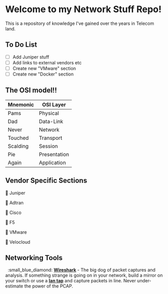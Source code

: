 # Welcome to my Network Stuff Repo!
This is a repository of knowledge I've gained over the years in Telecom land.


## To Do List

- [ ] Add Juniper stuff
- [ ] Add links to external vendors etc
- [ ] Create new "VMware" section
- [ ] Create new "Docker" section

## The OSI model!! 
| Mnemonic | OSI Layer    |
|----------|--------------|
| Pams     | Physical     |
| Dad      | Data-Link    |
| Never    | Network      |
| Touched  | Transport    |
| Scalding | Session      |
| Pie      | Presentation |
| Again    | Application  |


## Vendor Specific Sections

:small_blue_diamond: Juniper

:small_blue_diamond: Adtran

:small_blue_diamond: Cisco

:small_blue_diamond: F5

:small_blue_diamond: VMware

:small_blue_diamond: Velocloud

## Networking Tools
<p>
	&nbsp;&nbsp;:small_blue_diamond: <a href="https://www.wireshark.org/"><b>Wireshark</b></a> - The big dog of packet captures and analysis. If something strange is going on in your network, build a mirror on your switch or use a <a href="https://greatscottgadgets.com/throwingstar/"><b>lan tap</b></a> and capture packets in line. Never under-estimate the power of the PCAP.<br>
</p>
